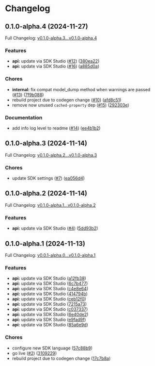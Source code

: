 # Changelog

## 0.1.0-alpha.4 (2024-11-27)

Full Changelog: [v0.1.0-alpha.3...v0.1.0-alpha.4](https://github.com/prelude-so/python-sdk/compare/v0.1.0-alpha.3...v0.1.0-alpha.4)

### Features

* **api:** update via SDK Studio ([#12](https://github.com/prelude-so/python-sdk/issues/12)) ([380ea22](https://github.com/prelude-so/python-sdk/commit/380ea22a509deeb05b9b27af7b21aae5a70b4380))
* **api:** update via SDK Studio ([#16](https://github.com/prelude-so/python-sdk/issues/16)) ([a885d0a](https://github.com/prelude-so/python-sdk/commit/a885d0a4aaa978adf582c8743011765dfc65614f))


### Chores

* **internal:** fix compat model_dump method when warnings are passed ([#13](https://github.com/prelude-so/python-sdk/issues/13)) ([7f9b088](https://github.com/prelude-so/python-sdk/commit/7f9b08842698d0eb6911464089583d56db63e0cf))
* rebuild project due to codegen change ([#10](https://github.com/prelude-so/python-sdk/issues/10)) ([afd8c51](https://github.com/prelude-so/python-sdk/commit/afd8c5127bce604ba78290aaf62659a3c02471a5))
* remove now unused `cached-property` dep ([#15](https://github.com/prelude-so/python-sdk/issues/15)) ([292303e](https://github.com/prelude-so/python-sdk/commit/292303e362071f1ba1d7ce2e8311653e4c4ec3f6))


### Documentation

* add info log level to readme ([#14](https://github.com/prelude-so/python-sdk/issues/14)) ([ee4b1b2](https://github.com/prelude-so/python-sdk/commit/ee4b1b2cbfbec80d0ec43cb8e7c54cd0acaad7b9))

## 0.1.0-alpha.3 (2024-11-14)

Full Changelog: [v0.1.0-alpha.2...v0.1.0-alpha.3](https://github.com/prelude-so/python-sdk/compare/v0.1.0-alpha.2...v0.1.0-alpha.3)

### Chores

* update SDK settings ([#7](https://github.com/prelude-so/python-sdk/issues/7)) ([ea056d4](https://github.com/prelude-so/python-sdk/commit/ea056d4e561e83d012c758ffcc5b8b60c0be28f5))

## 0.1.0-alpha.2 (2024-11-14)

Full Changelog: [v0.1.0-alpha.1...v0.1.0-alpha.2](https://github.com/prelude-so/python-sdk/compare/v0.1.0-alpha.1...v0.1.0-alpha.2)

### Features

* **api:** update via SDK Studio ([#4](https://github.com/prelude-so/python-sdk/issues/4)) ([5dd93b2](https://github.com/prelude-so/python-sdk/commit/5dd93b2620abcec8e912c4c7019edaf6265b62a2))

## 0.1.0-alpha.1 (2024-11-13)

Full Changelog: [v0.0.1-alpha.0...v0.1.0-alpha.1](https://github.com/prelude-so/python-sdk/compare/v0.0.1-alpha.0...v0.1.0-alpha.1)

### Features

* **api:** update via SDK Studio ([a12fb38](https://github.com/prelude-so/python-sdk/commit/a12fb38d4c48b0719866317a5255082e24e10924))
* **api:** update via SDK Studio ([6c7b477](https://github.com/prelude-so/python-sdk/commit/6c7b477531e451af0b8d2026439d90cf86927ba5))
* **api:** update via SDK Studio ([c4e8e64](https://github.com/prelude-so/python-sdk/commit/c4e8e6495a0144ee4cc15acef97dd19ec620a983))
* **api:** update via SDK Studio ([414794b](https://github.com/prelude-so/python-sdk/commit/414794bb59f6f7369e284c6d2397876af966654e))
* **api:** update via SDK Studio ([ceb12f0](https://github.com/prelude-so/python-sdk/commit/ceb12f0e846918722f0dd0a95f3621a933f865f1))
* **api:** update via SDK Studio ([7215a73](https://github.com/prelude-so/python-sdk/commit/7215a73eb5de3eb54c8b1fc061aa364858489dcf))
* **api:** update via SDK Studio ([c037337](https://github.com/prelude-so/python-sdk/commit/c0373374764304163e5b7de137408c88d35e7dc8))
* **api:** update via SDK Studio ([6e40de2](https://github.com/prelude-so/python-sdk/commit/6e40de26cdbc73a6e3bdff03e346dc34510d2eb3))
* **api:** update via SDK Studio ([e9fad9f](https://github.com/prelude-so/python-sdk/commit/e9fad9f7cd6638ef39b288d8f7d111a78d29fa43))
* **api:** update via SDK Studio ([85a6e9d](https://github.com/prelude-so/python-sdk/commit/85a6e9d7a923856748323abbe9c626dcff6f99bc))


### Chores

* configure new SDK language ([57c88b9](https://github.com/prelude-so/python-sdk/commit/57c88b95e0cbd5d6ea76e24019145ab5ed173438))
* go live ([#2](https://github.com/prelude-so/python-sdk/issues/2)) ([3109229](https://github.com/prelude-so/python-sdk/commit/3109229a622a9968d7d97709ccfedf84f4676335))
* rebuild project due to codegen change ([17c7b8a](https://github.com/prelude-so/python-sdk/commit/17c7b8a6dbc66b3c1db8560dee6633529e22bb0a))
